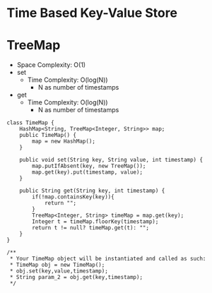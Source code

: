 # Time Based Key-Value Store

# TreeMap

- Space Complexity: O(1)
- set
  - Time Complexity: O(log(N))
    - N as number of timestamps
- get
  - Time Complexity: O(log(N))
    - N as number of timestamps

```
class TimeMap {
    HashMap<String, TreeMap<Integer, String>> map;
    public TimeMap() {
        map = new HashMap();
    }

    public void set(String key, String value, int timestamp) {
        map.putIfAbsent(key, new TreeMap());
        map.get(key).put(timestamp, value);
    }

    public String get(String key, int timestamp) {
        if(!map.containsKey(key)){
            return "";
        }
        TreeMap<Integer, String> timeMap = map.get(key);
        Integer t = timeMap.floorKey(timestamp);
        return t != null? timeMap.get(t): "";
    }
}
```

```
/**
 * Your TimeMap object will be instantiated and called as such:
 * TimeMap obj = new TimeMap();
 * obj.set(key,value,timestamp);
 * String param_2 = obj.get(key,timestamp);
 */
```
